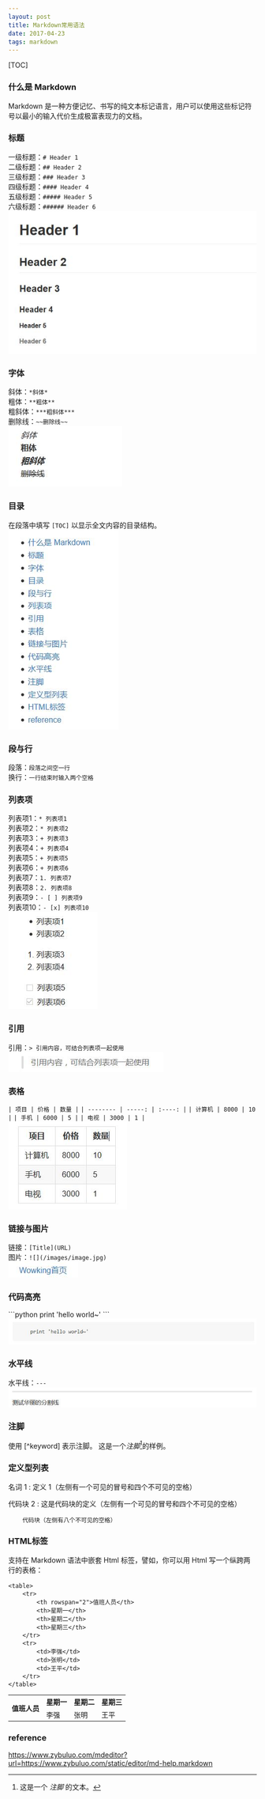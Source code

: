 ```yaml
---
layout: post
title: Markdown常用语法
date: 2017-04-23 
tags: markdown
---
```


[TOC]  

### 什么是 Markdown
Markdown 是一种方便记忆、书写的纯文本标记语言，用户可以使用这些标记符号以最小的输入代价生成极富表现力的文档。  

### 标题 
一级标题：`# Header 1`  
二级标题：`## Header 2`           
三级标题：`### Header 3`           
四级标题：`#### Header 4`           
五级标题：`##### Header 5`            
六级标题：`###### Header 6`  
![标题](/images/posts/markdown_syntax/header.jpg)

### 字体
斜体：`*斜体*`  
粗体：`**粗体**`  
粗斜体：`***粗斜体***`  
删除线：`~~删除线~~`  
![字体](/images/posts/markdown_syntax/font.jpg)

### 目录
在段落中填写 `[TOC]` 以显示全文内容的目录结构。
![目录](/images/posts/markdown_syntax/catalogue.jpg)

### 段与行
段落：`段落之间空一行`  
换行：`一行结束时输入两个空格`  

### 列表项
列表项1：`* 列表项1`  
列表项2：`* 列表项2`  
列表项3：`+ 列表项3`  
列表项4：`+ 列表项4`  
列表项5：`+ 列表项5`  
列表项6：`+ 列表项6`  
列表项7：`1. 列表项7`  
列表项8：`2. 列表项8`  
列表项9：`- [ ] 列表项9`  
列表项10：`- [x] 列表项10`  
![列表项](/images/posts/markdown_syntax/list.jpg)

### 引用
引用：`> 引用内容，可结合列表项一起使用`  
![引用](/images/posts/markdown_syntax/reference.jpg)

### 表格
`| 项目 | 价格 | 数量 |`
`| -------- | -----: | :----: |`
`| 计算机 | 8000 | 10 |`
`| 手机 | 6000 | 5 |`
`| 电视 | 3000 | 1 |`
![表格](/images/posts/markdown_syntax/table.jpg)

### 链接与图片
链接：`[Title](URL)`  
图片：`![](/images/image.jpg)`  
![链接](/images/posts/markdown_syntax/link.jpg)

### 代码高亮
\```python
    print 'hello world~'
\```
![代码](/images/posts/markdown_syntax/code.jpg)

### 水平线
水平线：`---`  
![水平线](/images/posts/markdown_syntax/horizontal_rules.jpg)  

### 注脚
使用 [^keyword] 表示注脚。
这是一个*注脚*[^footnote]的样例。

### 定义型列表

名词 1
:   定义 1（左侧有一个可见的冒号和四个不可见的空格）

代码块 2
:   这是代码块的定义（左侧有一个可见的冒号和四个不可见的空格）

        代码块（左侧有八个不可见的空格）

### HTML标签
支持在 Markdown 语法中嵌套 Html 标签，譬如，你可以用 Html 写一个纵跨两行的表格：

    <table>
        <tr>
            <th rowspan="2">值班人员</th>
            <th>星期一</th>
            <th>星期二</th>
            <th>星期三</th>
        </tr>
        <tr>
            <td>李强</td>
            <td>张明</td>
            <td>王平</td>
        </tr>
    </table>

<table>
    <tr>
        <th rowspan="2">值班人员</th>
        <th>星期一</th>
        <th>星期二</th>
        <th>星期三</th>
    </tr>
    <tr>
        <td>李强</td>
        <td>张明</td>
        <td>王平</td>
    </tr>
</table>


### reference
https://www.zybuluo.com/mdeditor?url=https://www.zybuluo.com/static/editor/md-help.markdown
  
  
[^footnote]: 这是一个 *注脚* 的文本。
